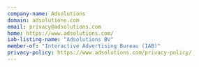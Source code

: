 ```yaml
---
company-name: Adsolutions
domain: adsolutions.com
email: privacy@adsolutions.com
home: https://www.adsolutions.com/
iab-listing-name: "Adsolutions BV"
member-of: "Interactive Advertising Bureau (IAB)"
privacy-policy: https://www.adsolutions.com/privacy-policy/
---
```




